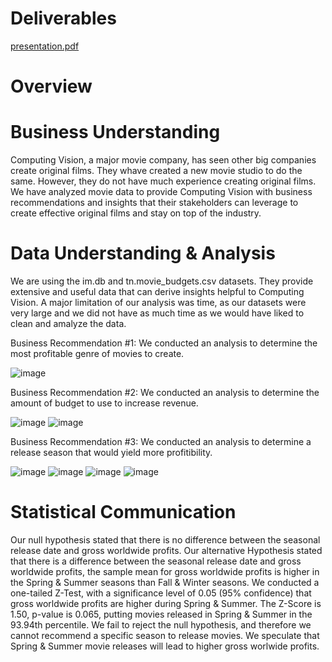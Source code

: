 # Deliverables
[presentation.pdf](https://github.com/raguilarsoriano/CapstonePod5/files/10886040/presentation.pdf)

# Overview

# Business Understanding
Computing Vision, a major movie company, has seen other big companies create original films. They whave created a new movie studio to do the same. However, they do not have much experience creating original films. We have analyzed movie data to provide Computing Vision with business recommendations and insights that their stakeholders can leverage to create effective original films and stay on top of the industry.

# Data Understanding & Analysis
We are using the im.db and tn.movie_budgets.csv datasets. They provide extensive and useful data that can derive insights helpful to Computing Vision. A major limitation of our analysis was time, as our datasets were very large and we did not have as much time as we would have liked to clean and amalyze the data.

Business Recommendation #1:
We conducted an analysis to determine the most profitable genre of movies to create. 

![image](https://user-images.githubusercontent.com/125094602/222841706-02b4b454-008c-4c7c-9e5e-977724a049cd.png)

Business Recommendation #2:
We conducted an analysis to determine the amount of budget to use to increase revenue.

![image](https://user-images.githubusercontent.com/125094602/222842011-dfe44730-2182-4392-8cb5-b95a7193566d.png)
![image](https://user-images.githubusercontent.com/125094602/222842027-f77ce36b-6af7-4227-b578-debed28681c1.png)

Business Recommendation #3:
We conducted an analysis to determine a release season that would yield more profitibility. 

![image](https://user-images.githubusercontent.com/125094602/222842105-4c208469-97db-4171-9925-041759120200.png)
![image](https://user-images.githubusercontent.com/125094602/222842120-02755960-152a-46ca-8ff1-49a3852fdcda.png)
![image](https://user-images.githubusercontent.com/125094602/222842134-cbc53f49-0913-4d95-83e1-860ce9315a58.png)
![image](https://user-images.githubusercontent.com/125094602/222842190-149d4246-1454-409b-93d0-90eb598dffe6.png)

# Statistical Communication
Our null hypothesis stated that there is no difference between the seasonal release date and gross worldwide profits.
Our alternative Hypothesis stated that there is a difference between the seasonal release date and gross worldwide profits, the sample mean for gross worldwide profits is higher in the Spring & Summer seasons than Fall & Winter seasons.
We conducted a one-tailed Z-Test, with a significance level of 0.05 (95% confidence) that gross worldwide profits are higher during Spring & Summer. The Z-Score is 1.50, p-value is 0.065, putting movies released in Spring & Summer in the 93.94th percentile.
We fail to reject the null hypothesis, and therefore we cannot recommend a specific season to release movies. We speculate that Spring & Summer movie releases will lead to higher gross worlwide profits. 



